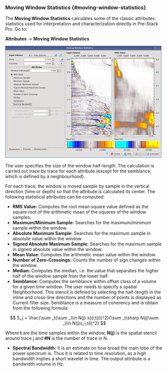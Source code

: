### Moving Window Statistics {#moving-window-statistics}

The **Moving Window Statistics** calculates some of the classic attributes statistics used for interpretation and characterization directly in Pre-Stack Pro. Go to:

**Attributes** → **Moving Window Statistics**

![](/assets/015_Attributes.png)

The user specifies the size of the window half-length. The calculation is carried out trace by trace for each attribute \(except for the semblance, which is defined by a neighbourhood\).

For each trace, the window is moved sample by sample in the vertical direction \(time or depth\) so that the attribute is calculated its center. The following statistical attributes can be computed:

* **RMS Value:** Computes the root mean square value defined as the square root of the arithmetic mean of the squares of the window samples.
* **Maximum/Minimum Sample:** Searches for the maximum/minimum sample within the window.
* **Absolute Maximum Sample:** Searches for the maximum sample in absolute value within the window.
* **Signed Absolute Maximum Sample:** Searches for the maximum sample in signed absolute value within the window.
* **Mean Value:** Computes the arithmetic mean value within the window.
* **Number of Zero-Crossings:** Counts the number of sign changes within the window.
* **Median:** Computes the median, i.e. the value that separates the higher half of the window sample from the lower half.
* **Semblance:** Computes the semblance within offset class of a volume for a given time window. The user needs to specify a spatial Neighborhood. This stencil is defined by selecting the half-length in the inline and cross-line directions and the number of points is displayed as Current filter size. Semblance is a measure of coherency and is obtain from the following formula:


$$
S_j = \frac{\sum  _t(\sum  _i\in N(j) x(i),t(i))^2}{\sum _t\sharp N(j)\sum _i\in N(j)x_i,t(i)^2}
$$


Where **t** are the time samples within the window, **N\(j\)** is the spatial stencil around trace j and **\#N** is the number of trace in N.

* **Spectral Bandwidth:** It is an estimate on how broad the main lobe of the power spectrum is. Thus it is related to time resolution, as a high bandwidth implies a short wavelet in time. The output attribute is a bandwidth volume in Hz.



